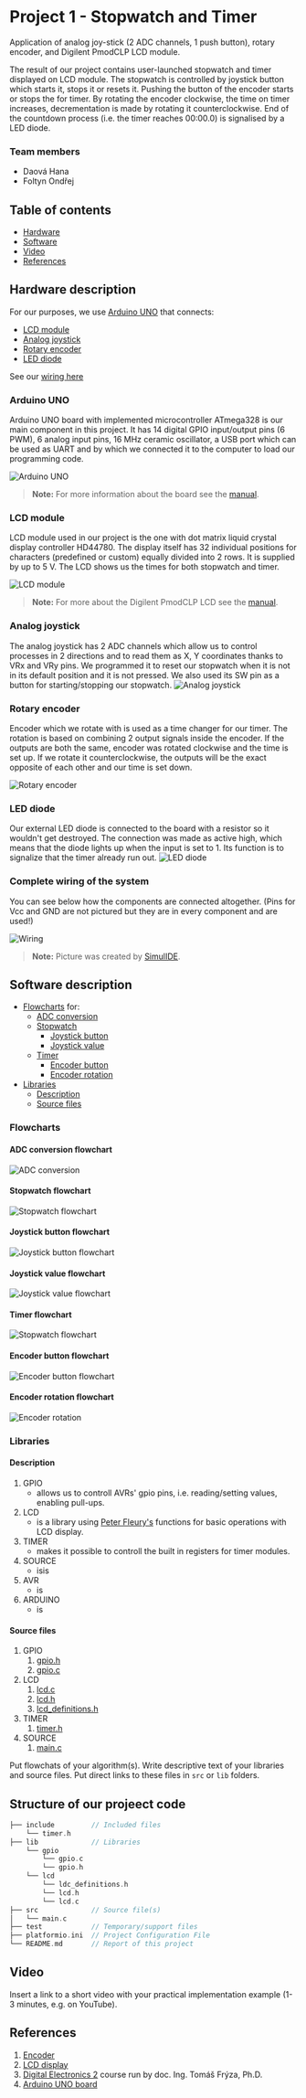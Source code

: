 # Project 1 - Stopwatch and Timer

Application of analog joy-stick (2 ADC channels, 1 push button), rotary encoder, and Digilent PmodCLP LCD module.

The result of our project contains user-launched stopwatch and timer displayed on LCD module. The stopwatch is controlled by joystick button which starts it, stops it or resets it. Pushing the button of the encoder starts or stops the for timer. By rotating the encoder clockwise, the time on timer increases, decrementation is made by rotating it counterclockwise. End of the countdown process (i.e. the timer reaches 00:00.0) is signalised by a LED diode.

### Team members

* Daová Hana
* Foltyn Ondřej

## Table of contents
* [Hardware](#Hardware)
* [Software](#Software)
* [Video](#Video)
* [References](#References)

<a name="Hardware"></a>
## Hardware description

For our purposes, we use [Arduino UNO](#ArduinoUNO) that connects:
* [LCD module](#LCDmodule)
* [Analog joystick](#Analogjoystick)
* [Rotary encoder](#Rotaryencoder)
* [LED diode](#LEDdiode)

See our [wiring here](#Wiring)

<a name="ArduinoUNO"></a>
### Arduino UNO
Arduino UNO board with implemented microcontroller ATmega328 is our main component in this project. It has 14 digital GPIO input/output pins (6 PWM), 6 analog input pins, 16 MHz ceramic oscillator, a USB port which can be used as UART and by which we connected it to the computer to load our programming code.

![Arduino UNO](https://github.com/hakidaova/digital-electronics-2/blob/main/lab9-project1/images/arduino.jpeg)

> **Note:** For more information about the board see the [manual](https://docs.arduino.cc/resources/datasheets/A000066-datasheet.pdf).

<a name="LCDmodule"></a>
### LCD module
LCD module used in our project is the one with dot matrix liquid crystal display controller HD44780. The display itself has 32 individual positions for characters (predefined or custom) equally divided into 2 rows.
It is supplied by up to 5 V. The LCD shows us the times for both stopwatch and timer. 

![LCD module](https://github.com/hakidaova/digital-electronics-2/blob/main/lab9-project1/images/LCD.png)

> **Note:** For more about the Digilent PmodCLP LCD see the [manual](https://digilent.com/reference/_media/reference/pmod/pmodclp/pmodclp_rm.pdf).

<a name="Analogjoystick"></a>
### Analog joystick
The analog joystick has 2 ADC channels which allow us to control processes in 2 directions and to read them as X, Y coordinates thanks to VRx and VRy pins. We programmed it to reset our stopwatch when it is not in its default position and it is not pressed. We also used its SW pin as a button for starting/stopping our stopwatch.
![Analog joystick](https://github.com/hakidaova/digital-electronics-2/blob/main/lab9-project1/images/joy-stick.jpg)

<a name="Rotaryencoder"></a>
### Rotary encoder
Encoder which we rotate with is used as a time changer for our timer. The rotation is based on combining 2 output signals inside the encoder. If the outputs are both the same, encoder was rotated clockwise and the time is set up. If we rotate it counterclockwise, the outputs will be the exact opposite of each other and our time is set down.

![Rotary encoder](https://github.com/hakidaova/digital-electronics-2/blob/main/lab9-project1/images/rotary-encoder.jpg)

<a name="LEDdiode"></a>
### LED diode
Our external LED diode is connected to the board with a resistor so it wouldn't get destroyed. The connection was made as active high, which means that the diode lights up when the input is set to 1. Its function is to signalize that the timer already run out.
![LED diode](vyfotit)

<a name="Wiring"></a>
### Complete wiring of the system
You can see below how the components are connected altogether. (Pins for Vcc and GND are not pictured but they are in every component and are used!)

![Wiring](https://github.com/hakidaova/digital-electronics-2/blob/main/lab9-project1/images/simulIde_schematic.png)
> **Note:** Picture was created by [SimulIDE](https://www.simulide.com/p/home.html).

<a name="Software"></a>
## Software description

* [Flowcharts](#Flowcharts) for:
  * [ADC conversion](#ADC)
  * [Stopwatch](#Stopwatch)
    * [Joystick button](#Joystickbutton)
    * [Joystick value](#Joystickvalue)
  * [Timer](#Timer)
    * [Encoder button](#Encoderbutton)
    * [Encoder rotation](#Encoderrotation)
* [Libraries](#Libraries)
  * [Description](#Description)
  * [Source files](#Sourcefiles)


<a name="Flowcharts"></a>
### Flowcharts

<a name="ADC_conversion"></a>
#### ADC conversion flowchart
![ADC conversion](https://github.com/OndraFoltyn/digital-electronics-2/blob/main/project1/ADC_conv.drawio.png)

<a name="Stopwatch"></a>
#### Stopwatch flowchart
![Stopwatch flowchart](https://github.com/OndraFoltyn/digital-electronics-2/blob/main/project1/Stopwatch.drawio.png)

<a name="Joystickbutton"></a>
#### Joystick button flowchart
![Joystick button flowchart](https://github.com/OndraFoltyn/digital-electronics-2/blob/main/project1/Joystick_button.drawio.png)

<a name="Joystickvalue"></a>
#### Joystick value flowchart
![Joystick value flowchart](https://github.com/OndraFoltyn/digital-electronics-2/blob/main/project1/joystick.drawio.svg)

<a name="Timer"></a>
#### Timer flowchart
![Stopwatch flowchart](https://github.com/OndraFoltyn/digital-electronics-2/blob/main/project1/timer.drawio.png)

<a name="Encoderbutton"></a>
#### Encoder button flowchart
![Encoder button flowchart](https://github.com/OndraFoltyn/digital-electronics-2/blob/main/project1/Encoder_button.drawio.png)

<a name="Encoderrotation"></a>
#### Encoder rotation flowchart
![Encoder rotation](https://github.com/OndraFoltyn/digital-electronics-2/blob/main/project1/Time_changing.drawio.png)


<a name="Libraries"></a>
### Libraries

<a name="Description"></a>
#### Description
1. GPIO 
   * allows us to controll AVRs' gpio pins, i.e. reading/setting values, enabling pull-ups.
2. LCD
   * is a library using [Peter Fleury's](https://github.com/hakidaova/digital-electronics-2/blob/main/lab9-project1/project_1/lib/lcd/lcd.h) functions for basic operations with LCD display.
3. TIMER
   * makes it possible to controll the built in registers for timer modules.
4. SOURCE
   * isis
5. AVR
   * is
6. ARDUINO
   * is

<a name="Sourcefiles"></a>
#### Source files
1. GPIO
   1. [gpio.h](https://github.com/hakidaova/digital-electronics-2/blob/main/lab9-project1/project_1/lib/gpio/gpio.h)
   2. [gpio.c](https://github.com/hakidaova/digital-electronics-2/blob/main/lab9-project1/project_1/lib/gpio/gpio.c)
2. LCD
   1. [lcd.c](https://github.com/hakidaova/digital-electronics-2/blob/main/lab9-project1/project_1/lib/gpio/lcd.c)
   2. [lcd.h](https://github.com/hakidaova/digital-electronics-2/blob/main/lab9-project1/project_1/lib/lcd/lcd.h)
   3. [lcd_definitions.h](https://github.com/hakidaova/digital-electronics-2/blob/main/lab9-project1/project_1/lib/lcd/lcd_definitions.h)
3. TIMER
   1. [timer.h](https://github.com/hakidaova/digital-electronics-2/blob/main/lab9-project1/project_1/include/timer.h)
4. SOURCE
   1. [main.c](https://github.com/hakidaova/digital-electronics-2/blob/main/lab9-project1/project_1/src/main.c)

Put flowchats of your algorithm(s). Write descriptive text of your libraries and source files. Put direct links to these files in `src` or `lib` folders.

## Structure of our projeect code

   ```c
   ├── include         // Included files
       └── timer.h  
   ├── lib             // Libraries
       └── gpio
           └── gpio.c
           └── gpio.h
       └── lcd
           └── ldc_definitions.h
           └── lcd.h
           └── lcd.c
   ├── src             // Source file(s)
   │   └── main.c
   ├── test            // Temporary/support files
   ├── platformio.ini  // Project Configuration File
   └── README.md       // Report of this project
   ```

<a name="Video"></a>
## Video

Insert a link to a short video with your practical implementation example (1-3 minutes, e.g. on YouTube).

<a name="References"></a>
## References

1. [Encoder](https://howtomechatronics.com/tutorials/arduino/rotary-encoder-works-use-arduino/?fbclid=IwAR2GDmzOCwF2mUCt-pVNGLNIA0n9qdLGAsA48_TlhPRhTdYTlosFNacai3k)
2. [LCD display](https://digilent.com/reference/_media/reference/pmod/pmodclp/pmodclp_rm.pdf)
3. [Digital Electronics 2](https://github.com/tomas-fryza/digital-electronics-2) course run by doc. Ing. Tomáš Frýza, Ph.D.
4. [Arduino UNO board](https://docs.arduino.cc/resources/datasheets/A000066-datasheet.pdf)

